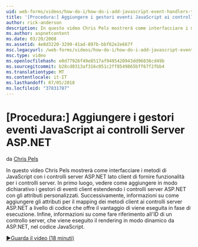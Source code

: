 ```yaml
---
uid: web-forms/videos/how-do-i/how-do-i-add-javascript-event-handlers-to-aspnet-server-controls
title: '[Procedura:] Aggiungere i gestori eventi JavaScript ai controlli Server ASP.NET | Microsoft Docs'
author: rick-anderson
description: In questo video Chris Pels mostrerà come interfacciare i metodi di JavaScript con i controlli server ASP.NET lato client di fornire funzionalità per i server Contr....
ms.author: aspnetcontent
ms.date: 03/20/2008
ms.assetid: 4e8d3220-3299-41ad-897b-bbf62e2e667f
msc.legacyurl: /web-forms/videos/how-do-i/how-do-i-add-javascript-event-handlers-to-aspnet-server-controls
msc.type: video
ms.openlocfilehash: e0d77926f49e8517af9495420943dd96036cd49b
ms.sourcegitcommit: b28cd0313af316c051c2ff8549865bff67f2fbb4
ms.translationtype: MT
ms.contentlocale: it-IT
ms.lasthandoff: 07/05/2018
ms.locfileid: "37831787"
---
```

<a name="how-do-i-add-javascript-event-handlers-to-aspnet-server-controls"></a>[Procedura:] Aggiungere i gestori eventi JavaScript ai controlli Server ASP.NET
====================
da [Chris Pels](https://twitter.com/chrispels)

In questo video Chris Pels mostrerà come interfacciare i metodi di JavaScript con i controlli server ASP.NET lato client di fornire funzionalità per i controlli server. In primo luogo, vedere come aggiungere in modo dichiarativo i gestori di eventi client estendendo i controlli server ASP.NET con gli attributi personalizzati. Successivamente, informazioni su come aggiungere gli attributi per il mapping dei metodi client ai controlli server ASP.NET a livello di codice che offre il vantaggio di viene eseguita in fase di esecuzione. Infine, informazioni su come fare riferimento all'ID di un controllo server, che viene eseguito il rendering in modo dinamico da ASP.NET, nel codice JavaScript.

[&#9654;Guarda il video (18 minuti)](https://channel9.msdn.com/Blogs/ASP-NET-Site-Videos/how-do-i-add-javascript-event-handlers-to-aspnet-server-controls)
